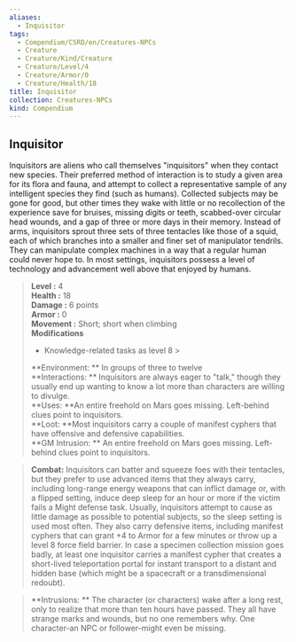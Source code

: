 ```yaml
---
aliases:
  - Inquisitor
tags:
  - Compendium/CSRD/en/Creatures-NPCs
  - Creature
  - Creature/Kind/Creature
  - Creature/Level/4
  - Creature/Armor/0
  - Creature/Health/18
title: Inquisitor
collection: Creatures-NPCs
kind: Compendium
---
```

## Inquisitor  
Inquisitors are aliens who call themselves "inquisitors" when they contact new species. Their preferred method of interaction is to study a given area for its flora and fauna, and attempt to collect a representative sample of any intelligent species they find (such as humans). Collected subjects may be gone for good, but other times they wake with little or no recollection of the experience save for bruises, missing digits or teeth, scabbed-over circular head wounds, and a gap of three or more days in their memory. Instead of arms, inquisitors sprout three sets of three tentacles like those of a squid, each of which branches into a smaller and finer set of manipulator tendrils. They can manipulate complex machines in a way that a regular human could never hope to. In most settings, inquisitors possess a level of technology and advancement well above that enjoyed by humans.  

  
> **Level :** 4  
> **Health :** 18  
> **Damage :** 6 points  
> **Armor :** 0  
> **Movement :** Short; short when climbing  
> **Modifications**  
>- Knowledge-related tasks as level 8 >
>  
> **Environment: ** In groups of three to twelve  
> **Interactions: ** Inquisitors are always eager to "talk," though they usually end up wanting to know a lot more than characters are willing to divulge.  
> **Uses: **An entire freehold on Mars goes missing. Left-behind clues point to inquisitors.  
> **Loot: **Most inquisitors carry a couple of manifest cyphers that have offensive and defensive capabilities.  
> **GM Intrusion: ** An entire freehold on Mars goes missing. Left-behind clues point to inquisitors.  

> **Combat:** 
> Inquisitors can batter and squeeze foes with their tentacles, but they prefer to use advanced items that they always carry, including long-range energy weapons that can inflict damage or, with a flipped setting, induce deep sleep for an hour or more if the victim fails a Might defense task. Usually, inquisitors attempt to cause as little damage as possible to potential subjects, so the sleep setting is used most often. They also carry defensive items, including manifest cyphers that can grant +4 to Armor for a few minutes or throw up a level 8 force field barrier. In case a specimen collection mission goes badly, at least one inquisitor carries a manifest cypher that creates a short-lived teleportation portal for instant transport to a distant and hidden base (which might be a spacecraft or a transdimensional redoubt).  
  

> **Intrusions: ** 
> The character (or characters) wake after a long rest, only to realize that more than ten hours have passed. They all have strange marks and wounds, but no one remembers why. One character-an NPC or follower-might even be missing.  
